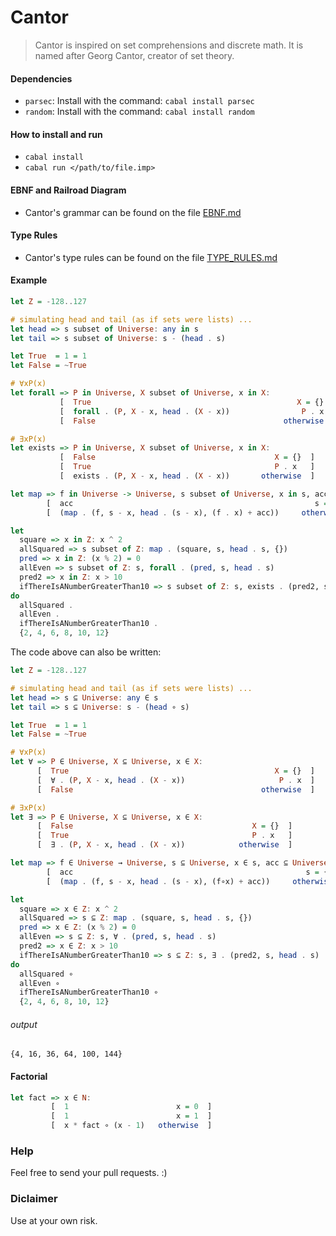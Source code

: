 # Cantor
> Cantor is inspired on set comprehensions and discrete math. It is named after Georg Cantor, creator of set theory.

#### Dependencies
  - `parsec`: Install with the command: `cabal install parsec`
  - `random`: Install with the command: `cabal install random`

#### How to install and run
  - `cabal install`
  - `cabal run </path/to/file.imp>`

#### EBNF and Railroad Diagram
  - Cantor's grammar can be found on the file [EBNF.md](EBNF.md)

#### Type Rules
  - Cantor's type rules can be found on the file [TYPE_RULES.md](TYPE_RULES.md)

#### Example
```Haskell
let Z = -128..127

# simulating head and tail (as if sets were lists) ...
let head => s subset of Universe: any in s
let tail => s subset of Universe: s - (head . s)

let True  = 1 = 1
let False = ~True

# ∀xP(x)
let forall => P in Universe, X subset of Universe, x in X:
           [  True                                              X = {}  ]
           [  forall . (P, X - x, head . (X - x))                P . x  ]
           [  False                                          otherwise  ]

# ∃xP(x)
let exists => P in Universe, X subset of Universe, x in X:
           [  False                                        X = {}  ]
           [  True                                         P . x   ]
           [  exists . (P, X - x, head . (X - x))       otherwise  ]

let map => f in Universe -> Universe, s subset of Universe, x in s, acc subset of Universe:
        [  acc                                                      s = {}  ]
        [  (map . (f, s - x, head . (s - x), (f . x) + acc))     otherwise  ]

let
  square => x in Z: x ^ 2
  allSquared => s subset of Z: map . (square, s, head . s, {})
  pred => x in Z: (x % 2) = 0
  allEven => s subset of Z: s, forall . (pred, s, head . s)
  pred2 => x in Z: x > 10
  ifThereIsANumberGreaterThan10 => s subset of Z: s, exists . (pred2, s, head . s)
do
  allSquared .
  allEven .
  ifThereIsANumberGreaterThan10 .
  {2, 4, 6, 8, 10, 12}
```

The code above can also be written:
```Haskell
let Z = -128..127

# simulating head and tail (as if sets were lists) ...
let head => s ⊆ Universe: any ∈ s
let tail => s ⊆ Universe: s - (head ∘ s)

let True  = 1 = 1
let False = ~True

# ∀xP(x)
let ∀ => P ∈ Universe, X ⊆ Universe, x ∈ X:
      [  True                                              X = {}  ]
      [  ∀ . (P, X - x, head . (X - x))                     P . x  ]
      [  False                                          otherwise  ]

# ∃xP(x)
let ∃ => P ∈ Universe, X ⊆ Universe, x ∈ X:
      [  False                                        X = {}  ]
      [  True                                         P . x   ]
      [  ∃ . (P, X - x, head . (X - x))            otherwise  ]

let map => f ∈ Universe → Universe, s ⊆ Universe, x ∈ s, acc ⊆ Universe:
        [  acc                                                    s = {}  ]
        [  (map . (f, s - x, head . (s - x), (f∘x) + acc))     otherwise  ]

let
  square => x ∈ Z: x ^ 2
  allSquared => s ⊆ Z: map . (square, s, head . s, {})
  pred => x ∈ Z: (x % 2) = 0
  allEven => s ⊆ Z: s, ∀ . (pred, s, head . s)
  pred2 => x ∈ Z: x > 10
  ifThereIsANumberGreaterThan10 => s ⊆ Z: s, ∃ . (pred2, s, head . s)
do
  allSquared ∘
  allEven ∘
  ifThereIsANumberGreaterThan10 ∘
  {2, 4, 6, 8, 10, 12}
```

###### output
```
{4, 16, 36, 64, 100, 144}
```

#### Factorial
```Haskell
let fact => x ∈ N:
         [  1                        x = 0  ]
         [  1                        x = 1  ]
         [  x * fact ∘ (x - 1)   otherwise  ]
```

### Help
Feel free to send your pull requests. :)

### Diclaimer
Use at your own risk.
